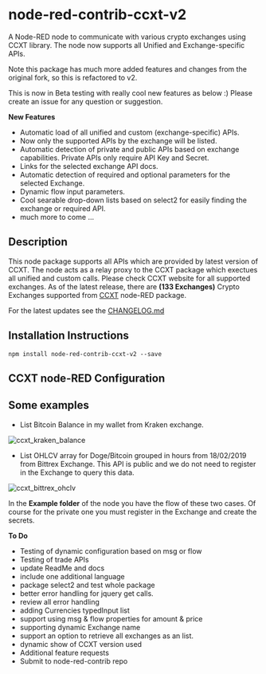 # node-red-contrib-ccxt-v2

A Node-RED node to communicate with various crypto exchanges using CCXT library. The node now supports all Unified and Exchange-specific APIs.

Note this package has much more added features and changes from the original fork, so this is refactored to v2.

This is now in Beta testing with really cool new features as below :) Please create an issue for any question or suggestion.

**New Features**

- Automatic load of all unified and custom (exchange-specific) APIs.
- Now only the supported APIs by the exchange will be listed.
- Automatic detection of private and public APIs based on exchange capabilities. Private APIs only require API Key and Secret.
- Links for the selected exchange API docs.
- Automatic detection of required and optional parameters for the selected Exchange.
- Dynamic flow input parameters.
- Cool searable drop-down lists based on select2 for easily finding the exchange or required API.
- much more to come ...

## Description

This node package supports all APIs which are provided by latest version of CCXT. The node acts as a relay proxy to the CCXT package which exectues all unified and custom calls.
Please check CCXT website for all supported exchanges.
As of the latest release, there are **(133 Exchanges)** Crypto Exchanges supported from [CCXT](https://github.com/ccxt/ccxt) node-RED package.

For the latest updates see the [CHANGELOG.md](https://github.com/masalinas/node-red-contrib-ccxt/blob/master/CHANGELOG.md)

## Installation Instructions

```
npm install node-red-contrib-ccxt-v2 --save
```

## CCXT node-RED Configuration


## Some examples

- List Bitcoin Balance in my wallet from Kraken exchange.

![ccxt_kraken_balance](https://user-images.githubusercontent.com/1216181/53039001-5ea66e80-347e-11e9-87c1-61bdf474ecf8.png)

- List OHLCV array for Doge/Bitcoin grouped in hours from 18/02/2019 from Bittrex Exchange. This API is public and we do not need to register in the Exchange to query this data.

![ccxt_bittrex_ohclv](https://user-images.githubusercontent.com/1216181/53039005-62d28c00-347e-11e9-936d-210b6c9f50a7.png)

In the **Example folder** of the node you have the flow of these two cases. Of course for the private one you must register in the Exchange and create the secrets.

**To Do**
- Testing of dynamic configuration based on msg or flow
- Testing of trade APIs
- update ReadMe and docs
- include one additional language
- package select2 and test whole package
- better error handling for jquery get calls.
- review all error handling
- adding Currencies typedInput list
- support using msg & flow properties for amount & price
- supporting dynamic Exchange name
- support an option to retrieve all exchanges as an list.
- dynamic show of CCXT version used
- Additional feature requests
- Submit to node-red-contrib repo
